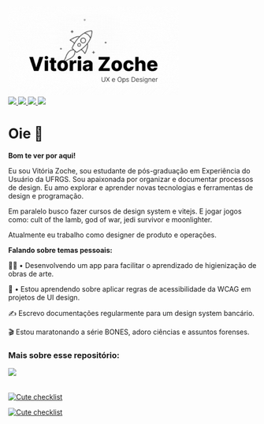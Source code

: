<img height="180em" src="header.gif">

<div style="display:inline_block">
   <a href="https://twitter.com/vprutsky" target="_blank">
      <img src="https://img.shields.io/badge/Twitter-1DA1F2?style=for-the-badge&logo=twitter&logoColor=white">
   </a>
   <a href="https://medium.com/@vitoriazoche" target="_blank">
      <img src="https://img.shields.io/badge/Medium-12100E?style=for-the-badge&logo=medium&logoColor=white">
   </a>
   <a href="https://linkedin.com/in/vitoriazoche" target="_blank">
      <img src="https://img.shields.io/badge/LinkedIn-0077B5?style=for-the-badge&logo=linkedin&logoColor=white">
   </a>
   <a href="https://www.behance.net/vitoriazoche" target="_blank">
      <img src="https://img.shields.io/badge/-Behance-blue?style=for-the-badge&logo=behance&logoColor=white">
   </a>
</div>

# Oie 👋
 
**Bom te ver por aqui!**

Eu sou Vitória Zoche, sou estudante de pós-graduação em Experiência do Usuário da UFRGS. Sou apaixonada por organizar e documentar processos de design. Eu amo explorar e aprender novas tecnologias e ferramentas de design e programação.

Em paralelo busco fazer cursos de design system e vitejs. E jogar jogos como: cult of the lamb, god of war, jedi survivor e moonlighter.

Atualmente eu trabalho como designer de produto e operações.

**Falando sobre temas pessoais:**

👩‍💻 • Desenvolvendo um app para facilitar o aprendizado de higienização de obras de arte.

🧩 • Estou aprendendo sobre aplicar regras de acessibilidade da WCAG em projetos de UI design.

✍ Escrevo documentações regularmente para um design system bancário.

🎬 Estou maratonando a série BONES, adoro ciências e assuntos forenses.

### Mais sobre esse repositório:

<div><img height="180em" src="https://github-readme-stats.vercel.app/api/top-langs/?username=vitoriazoche&layout=compact&theme=tokyonight">
</div>
<br />

[![Cute checklist](https://github-readme-stats.vercel.app/api/pin/?username=vitoriazoche&repo=cute-pineapple)](https://github.com/vitoriazoche/cute-pineapple)

[![Cute checklist](https://github-readme-stats.vercel.app/api/pin/?username=vitoriazoche&repo=vitoriazoche.github.io)](https://github.com/vitoriazoche/vitoriazoche.github.io)
